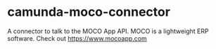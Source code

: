 # camunda-moco-connector
A connector to talk to the MOCO App API. MOCO is a lightweight ERP software. Check out https://www.mocoapp.com
